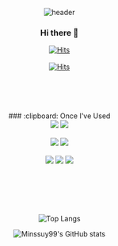 <div align="center"> 

![header](https://capsule-render.vercel.app/api?type=waving&height=300&color=gradient&text=Minssuy99)
 
### Hi there 👋
[![Hits](https://hits.seeyoufarm.com/api/count/incr/badge.svg?url=https%3A%2F%2Fvelog.io%2F%40minssuy99&count_bg=%238E9AFF&title_bg=%23555555&icon=&icon_color=%23E7E7E7&title=Velog&edge_flat=false)](https://hits.seeyoufarm.com)
<br/>
</br>
[![Hits](https://hits.seeyoufarm.com/api/count/incr/badge.svg?url=https%3A%2F%2Fgithub.com%2FMinssuy99&count_bg=%238E9AFF&title_bg=%23555555&icon=&icon_color=%23E7E7E7&title=Github&edge_flat=false)](https://github.com/Minssuy99)


<br/>
</br>
<br/>
</br>
###  :clipboard: Once I've Used 
</br>
<img src="https://img.shields.io/badge/Unity-000000?Style=for-the-badge&logo=Unity&logoColor=white">
<img src="https://img.shields.io/badge/Unreal Engine-0E1128?Style=for-the-badge&logo=Unreal Engine&logoColor=white">
<br/>
</br>
<img src="https://img.shields.io/badge/Csharp-512BD4?style=for-the-badge&logo=Csharp&logoColor=white">
<img src="https://img.shields.io/badge/CPP-00599C?style=for-the-badge&logo=Cplusplus&logoColor=white">
<br/>
</br>
<img src="https://img.shields.io/badge/github-181717?style=for-the-badge&logo=github&logoColor=white">
<img src="https://img.shields.io/badge/Visual Studio-5C2D91?style=for-the-badge&logo=Visual Studio&logoColor=white">
<img src="https://img.shields.io/badge/VS Code-007ACC?style=for-the-badge&logo=Visual Studio Code&logoColor=white">


 
<br/>
</br>
<br/>
</br>
<br/>
</br>

![Top Langs](https://github-readme-stats.vercel.app/api/top-langs/?username=minssuy99&layout=compact&theme=dark&size_weight=0.5&count_weight=0.5)  <!-- 기본값 : compact -->

![Minssuy99's GitHub stats](https://github-readme-stats.vercel.app/api?username=minssuy99&rank_icon=github&show_icons=true&theme=dark) <!-- 기본값 : default -->




</div>
